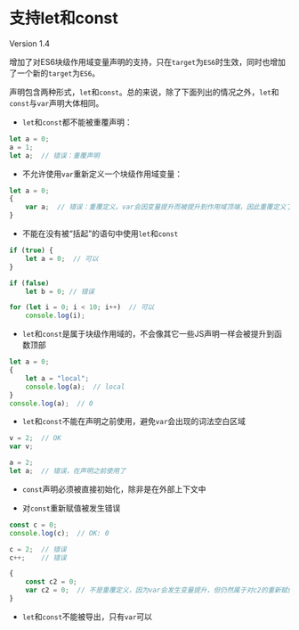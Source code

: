 # 支持let和const

Version 1.4

增加了对ES6块级作用域变量声明的支持，只在`target`为`ES6`时生效，同时也增加了一个新的`target`为`ES6`。

声明包含两种形式，`let`和`const`。总的来说，除了下面列出的情况之外，`let`和`const`与`var`声明大体相同。

* `let`和`const`都不能被重覆声明：

```ts
let a = 0;
a = 1;
let a;  // 错误：重覆声明
```

* 不允许使用`var`重新定义一个块级作用域变量：

```ts
let a = 0;
{
    var a;  // 错误：重覆定义。var会因变量提升而被提升到作用域顶端，因此重覆定义了a
}
```

* 不能在没有被“括起”的语句中使用`let`和`const`

```ts
if (true) {
    let a = 0;  // 可以
}

if (false)
    let b = 0; // 错误

for (let i = 0; i < 10; i++)  // 可以
    console.log(i);
```

* `let`和`const`是属于块级作用域的，不会像其它一些JS声明一样会被提升到函数顶部

```ts
let a = 0;
{
    let a = "local";
    console.log(a);  // local
}
console.log(a);  // 0
```

* `let`和`const`不能在声明之前使用，避免`var`会出现的词法空白区域

```ts
v = 2;  // OK
var v;

a = 2;
let a;  // 错误，在声明之前使用了
```

* `const`声明必须被直接初始化，除非是在外部上下文中

* 对`const`重新赋值被发生错误

```ts
const c = 0;
console.log(c);  // OK: 0

c = 2;  // 错误
c++;    // 错误

{
    const c2 = 0;
    var c2 = 0;  // 不是重覆定义，因为var会发生变量提升，但仍然属于对c2的重新赋值
}
```

* `let`和`const`不能被导出，只有`var`可以
